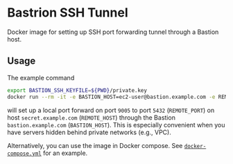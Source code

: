 # Bastrion SSH Tunnel

Docker image for setting up SSH port forwarding tunnel through a Bastion host.

## Usage

The example command
```bash
export BASTION_SSH_KEYFILE=${PWD}/private.key
docker run --rm -it -e BASTION_HOST=ec2-user@bastion.example.com -e REMOTE_HOST=secret.example.com -e REMOTE_PORT=5432 -v ${BASTION_SSH_KEYFILE}:/private.key:ro -p 127.0.0.1:9005:8000 skylander86/bastion-ssh-tunnel
```
will set up a local port forward on port `9005` to port `5432` (`REMOTE_PORT`) on host `secret.example.com` (`REMOTE_HOST`) through the Bastion `bastion.example.com` (`BASTION_HOST`).
This is especially convenient when you have servers hidden behind private networks (e.g., VPC).

Alternatively, you can use the image in Docker compose.
See [`docker-compose.yml`](docker-compose.yml) for an example.
